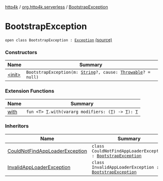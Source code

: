 [http4k](../../index.md) / [org.http4k.serverless](../index.md) / [BootstrapException](./index.md)

# BootstrapException

`open class BootstrapException : `[`Exception`](https://kotlinlang.org/api/latest/jvm/stdlib/kotlin/-exception/index.html) [(source)](https://github.com/http4k/http4k/blob/master/http4k-serverless-lambda/src/main/kotlin/org/http4k/serverless/BootstrapAppLoader.kt#L24)

### Constructors

| Name | Summary |
|---|---|
| [&lt;init&gt;](-init-.md) | `BootstrapException(m: `[`String`](https://kotlinlang.org/api/latest/jvm/stdlib/kotlin/-string/index.html)`?, cause: `[`Throwable`](https://kotlinlang.org/api/latest/jvm/stdlib/kotlin/-throwable/index.html)`? = null)` |

### Extension Functions

| Name | Summary |
|---|---|
| [with](../../org.http4k.core/with.md) | `fun <T> `[`T`](../../org.http4k.core/with.md#T)`.with(vararg modifiers: (`[`T`](../../org.http4k.core/with.md#T)`) -> `[`T`](../../org.http4k.core/with.md#T)`): `[`T`](../../org.http4k.core/with.md#T) |

### Inheritors

| Name | Summary |
|---|---|
| [CouldNotFindAppLoaderException](../-could-not-find-app-loader-exception/index.md) | `class CouldNotFindAppLoaderException : `[`BootstrapException`](./index.md) |
| [InvalidAppLoaderException](../-invalid-app-loader-exception/index.md) | `class InvalidAppLoaderException : `[`BootstrapException`](./index.md) |
